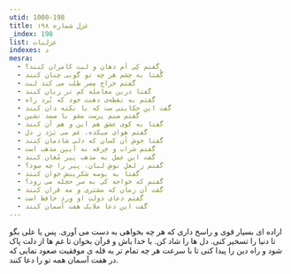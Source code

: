 ```yaml
---
utid: 1000-198
title: غزل شماره ۱۹۸
_index: 198
list: غزلیات
indexes: د
mesra:
  - گفتم کِی اَم دهان و لبت کامران کنند؟
  - گُفتا به چشم هر چه تو گویی چنان کنند
  - گفتم خراج مِصر طلب می کند لبت
  - گفتا درین معامله کم تر زیان کنند
  - گفتم به نقطه‌ی دهنت خود که بُرد راه
  - گفت این حکایتی ست که با نکته دان کنند
  - گفتم صنم پرست مشو با صمد نشین
  - گفتا به کوی عشق هم این و هم آن کنند
  - گفتم هوای میکده، غم می بَرَد ز دل
  - گفتا خوش آن کسان که دلی شادمان کنند
  - گفتم شراب و خِرقه نه آیین مذهب است
  - گفت این عمل به مذهب پیر مُغان کنند
  - گفتم ز لعلِ نوشِ لبان، پیر را چه سود؟
  - گفتا به بوسه شکرینش جوان کنند
  - گفتم که خواجه کی به سر حجله می رود؟
  - گفت آن زمان که مشتری و مه قران کنند
  - گفتم دعای دولتِ او وِردِ حافظ است
  - گفت این دعا ملایک هفت آسمان کنند
---
```

اراده ای بسیار قوی و راسخ داری که هر چه بخواهی به دست می آوری. پس یا علی بگو تا دنیا را تسخیر کنی. دل ها را شاد کن. با خدا باش و قرآن بخوان تا غم ها از دلت پاک شود و راه دین را پیدا کنی تا با سرعت هر چه تمام تر به قله ی موفقیت صعود نمایی که در هفت آسمان همه تو را دعا کنند.
